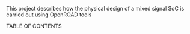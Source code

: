 This project describes how the physical design of a mixed signal SoC is carried out using OpenROAD tools 

TABLE OF CONTENTS
